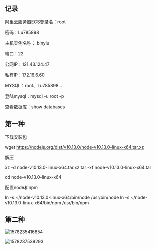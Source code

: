 

## 记录

阿里云服务器ECS登录名：root

密码：Lu785898

主机实例名称： binylu

端口：22

公网IP：121.43.124.47

私有IP：172.16.6.60

MYSQL：root、Lu785898...

登陆mysql：mysql -u root -p 

查看数据库：show databases

## 第一种

下载安装包

wget https://nodejs.org/dist/v10.13.0/node-v10.13.0-linux-x64.tar.xz 

解压

xz -d node-v10.13.0-linux-x64.tar.xz
tar -xf node-v10.13.0-linux-x64.tar

cd node-v10.13.0-linux-x64

配置node和npm

ln -s ~/node-v10.13.0-linux-x64/bin/node /usr/bin/node
ln -s ~/node-v10.13.0-linux-x64/bin/npm /usr/bin/npm



## 第二种

![1578235416854](C:\Users\biny\AppData\Roaming\Typora\typora-user-images\1578235416854.png)

![1578237539293](C:\Users\biny\AppData\Roaming\Typora\typora-user-images\1578237539293.png)




